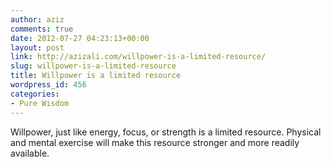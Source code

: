 ```yaml
---
author: aziz
comments: true
date: 2012-07-27 04:23:13+00:00
layout: post
link: http://azizali.com/willpower-is-a-limited-resource/
slug: willpower-is-a-limited-resource
title: Willpower is a limited resource
wordpress_id: 456
categories:
- Pure Wisdom
---
```


Willpower, just like energy, focus, or strength is a limited resource. Physical and mental exercise will make this resource stronger and more readily available.
